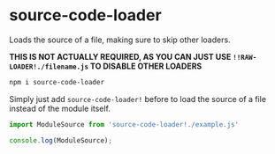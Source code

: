 # source-code-loader
Loads the source of a file, making sure to skip other loaders.

**THIS IS NOT ACTUALLY REQUIRED, AS YOU CAN JUST USE `!!RAW-LOADER!./filename.js` TO DISABLE OTHER LOADERS**

```sh
npm i source-code-loader
```

Simply just add `source-code-loader!` before to load the source of a file
instead of the module itself.
```js
import ModuleSource from 'source-code-loader!./example.js'

console.log(ModuleSource);
```

